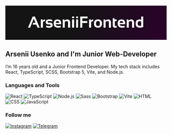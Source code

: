[![Header](https://raw.githubusercontent.com/ArseniiFrontend/ArseniiFrontend/main/assets/logo.jpg)](https://t.me/frontendwebapps)




## Arsenii Usenko and I'm Junior Web-Developer

I’m 16 years old and a Junior Frontend Developer. My tech stack includes React, TypeScript, SCSS, Bootstrap 5, Vite, and Node.js.

### Languages and Tools
![React](https://img.shields.io/badge/-React-090909?style=for-the-badge&logo=react&logoColor=61DAFB)
![TypeScript](https://img.shields.io/badge/-TypeScript-090909?style=for-the-badge&logo=typescript&logoColor=007ACC)
![Node.js](https://img.shields.io/badge/-Node.js-090909?style=for-the-badge&logo=node.js&logoColor=8CC84B )
![Sass](https://img.shields.io/badge/-Sass-090909?style=for-the-badge&logo=sass&logoColor=CC6699  )
![Bootstrap](https://img.shields.io/badge/-Bootstrap-090909?style=for-the-badge&logo=bootstrap&logoColor=B497D6  )
![Vite](https://img.shields.io/badge/-Vite-090909?style=for-the-badge&logo=vite&logoColor=ff8be4 )
![HTML](https://img.shields.io/badge/-HTML-090909?style=for-the-badge&logo=html5&logoColor=E34F26 )
![CSS](https://img.shields.io/badge/-CSS-090909?style=for-the-badge&logo=css3&logoColor=1572B6 )
![JavaScript](https://img.shields.io/badge/-JavaScript-090909?style=for-the-badge&logo=javascript&logoColor=F7DF1E  )

### Follow me
[![Instagram](https://img.shields.io/badge/-Instagram-090909?style=for-the-badge&logo=instagram&logoColor=AF0089)](https://www.instagram.com/arseniiusenko_/)
[![Telegram](https://img.shields.io/badge/-Telegram-090909?style=for-the-badge&logo=telegram&logoColor=00AAFF)](https://t.me/frontendwebapps)



